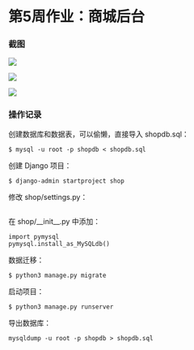 # 第5周作业：商城后台

### 截图

![](https://gitee.com/luhuadong/Python_Learning/raw/master/5th_week/homework/images/login.png)

![](https://gitee.com/luhuadong/Python_Learning/raw/master/5th_week/homework/images/users.png)

![](https://gitee.com/luhuadong/Python_Learning/raw/master/5th_week/homework/images/goods.png)



### 操作记录



创建数据库和数据表，可以偷懒，直接导入 shopdb.sql：

```
$ mysql -u root -p shopdb < shopdb.sql
```

创建 Django 项目：

```
$ django-admin startproject shop
```

修改 shop/settings.py：

```

```

在 shop/\_\_init\_\_.py 中添加：

```
import pymysql
pymysql.install_as_MySQLdb()
```

数据迁移：

```
$ python3 manage.py migrate
```

启动项目：

```
$ python3 manage.py runserver
```

导出数据库：

```
mysqldump -u root -p shopdb > shopdb.sql
```



